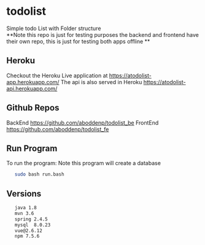 # todolist
Simple todo List with Folder structure <br>
**Note this repo is just for testing purposes the backend and frontend have their own repo, this is just for testing both apps offline **

## Heroku 
  Checkout the Heroku Live application at https://atodolist-app.herokuapp.com/ 
  The api is also served in Heroku https://atodolist-api.herokuapp.com/ 
  
## Github Repos
  BackEnd https://github.com/aboddenp/todolist_be
  FrontEnd https://github.com/aboddenp/todolist_fe
## Run Program 
 To run the program: Note this program will create a database 
 ```bash
    sudo bash run.bash
```
## Versions 

 ```bash
    java 1.8
    mvn 3.6
    spring 2.4.5
    mysql  8.0.23
    vue@2.6.12
    npm 7.5.6
```

